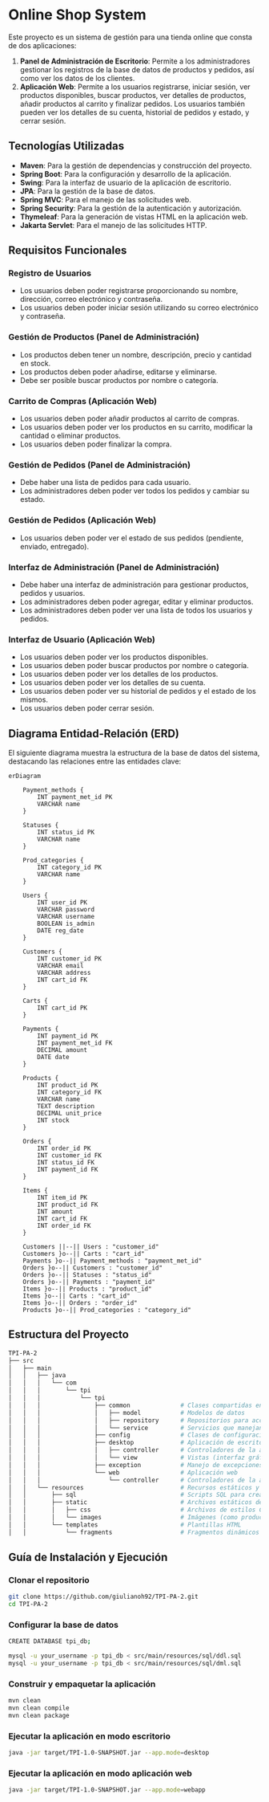 # Online Shop System

Este proyecto es un sistema de gestión para una tienda online que consta de dos aplicaciones:

1. **Panel de Administración de Escritorio**: Permite a los administradores gestionar los registros de la base de datos de productos y pedidos, así como ver los datos de los clientes.
2. **Aplicación Web**: Permite a los usuarios registrarse, iniciar sesión, ver productos disponibles, buscar productos, ver detalles de productos, añadir productos al carrito y finalizar pedidos. Los usuarios también pueden ver los detalles de su cuenta, historial de pedidos y estado, y cerrar sesión.

## Tecnologías Utilizadas

- **Maven**: Para la gestión de dependencias y construcción del proyecto.
- **Spring Boot**: Para la configuración y desarrollo de la aplicación.
- **Swing**: Para la interfaz de usuario de la aplicación de escritorio.
- **JPA**: Para la gestión de la base de datos.
- **Spring MVC**: Para el manejo de las solicitudes web.
- **Spring Security**: Para la gestión de la autenticación y autorización.
- **Thymeleaf**: Para la generación de vistas HTML en la aplicación web.
- **Jakarta Servlet**: Para el manejo de las solicitudes HTTP.

## Requisitos Funcionales

### Registro de Usuarios
- Los usuarios deben poder registrarse proporcionando su nombre, dirección, correo electrónico y contraseña.
- Los usuarios deben poder iniciar sesión utilizando su correo electrónico y contraseña.

### Gestión de Productos (Panel de Administración)
- Los productos deben tener un nombre, descripción, precio y cantidad en stock.
- Los productos deben poder añadirse, editarse y eliminarse.
- Debe ser posible buscar productos por nombre o categoría.

### Carrito de Compras (Aplicación Web)
- Los usuarios deben poder añadir productos al carrito de compras.
- Los usuarios deben poder ver los productos en su carrito, modificar la cantidad o eliminar productos.
- Los usuarios deben poder finalizar la compra.

### Gestión de Pedidos (Panel de Administración)
- Debe haber una lista de pedidos para cada usuario.
- Los administradores deben poder ver todos los pedidos y cambiar su estado.

### Gestión de Pedidos (Aplicación Web)
- Los usuarios deben poder ver el estado de sus pedidos (pendiente, enviado, entregado).

### Interfaz de Administración (Panel de Administración)
- Debe haber una interfaz de administración para gestionar productos, pedidos y usuarios.
- Los administradores deben poder agregar, editar y eliminar productos.
- Los administradores deben poder ver una lista de todos los usuarios y pedidos.

### Interfaz de Usuario (Aplicación Web)
- Los usuarios deben poder ver los productos disponibles.
- Los usuarios deben poder buscar productos por nombre o categoría.
- Los usuarios deben poder ver los detalles de los productos.
- Los usuarios deben poder ver los detalles de su cuenta.
- Los usuarios deben poder ver su historial de pedidos y el estado de los mismos.
- Los usuarios deben poder cerrar sesión.

## Diagrama Entidad-Relación (ERD)
El siguiente diagrama muestra la estructura de la base de datos del sistema, destacando las relaciones entre las entidades clave:

```mermaid
erDiagram

    Payment_methods {
        INT payment_met_id PK
        VARCHAR name
    }

    Statuses {
        INT status_id PK
        VARCHAR name
    }

    Prod_categories {
        INT category_id PK
        VARCHAR name
    }

    Users {
        INT user_id PK
        VARCHAR password
        VARCHAR username
        BOOLEAN is_admin
        DATE reg_date
    }

    Customers {
        INT customer_id PK
        VARCHAR email
        VARCHAR address
        INT cart_id FK
    }

    Carts {
        INT cart_id PK
    }

    Payments {
        INT payment_id PK
        INT payment_met_id FK
        DECIMAL amount
        DATE date
    }

    Products {
        INT product_id PK
        INT category_id FK
        VARCHAR name
        TEXT description
        DECIMAL unit_price
        INT stock
    }

    Orders {
        INT order_id PK
        INT customer_id FK
        INT status_id FK
        INT payment_id FK
    }

    Items {
        INT item_id PK
        INT product_id FK
        INT amount
        INT cart_id FK
        INT order_id FK
    }

    Customers ||--|| Users : "customer_id"
    Customers }o--|| Carts : "cart_id"
    Payments }o--|| Payment_methods : "payment_met_id"
    Orders }o--|| Customers : "customer_id"
    Orders }o--|| Statuses : "status_id"
    Orders }o--|| Payments : "payment_id"
    Items }o--|| Products : "product_id"
    Items }o--|| Carts : "cart_id"
    Items }o--|| Orders : "order_id"
    Products }o--|| Prod_categories : "category_id"
```

## Estructura del Proyecto
``` bash
TPI-PA-2
├── src
│   ├── main
│   │   ├── java
│   │   │   └── com
│   │   │       └── tpi
│   │   │           └── tpi
│   │   │               ├── common              # Clases compartidas entre las aplicaciones
│   │   │               │   ├── model           # Modelos de datos
│   │   │               │   ├── repository      # Repositorios para acceso a datos
│   │   │               │   └── service         # Servicios que manejan la lógica de negocio
│   │   │               ├── config              # Clases de configuración (Spring, etc.)
│   │   │               ├── desktop             # Aplicación de escritorio
│   │   │               │   ├── controller      # Controladores de la aplicación de escritorio
│   │   │               │   └── view            # Vistas (interfaz gráfica) de escritorio
│   │   │               ├── exception           # Manejo de excepciones
│   │   │               └── web                 # Aplicación web
│   │   │                   └── controller      # Controladores de la aplicación web
│   │   └── resources                           # Recursos estáticos y plantillas
│   │       ├── sql                             # Scripts SQL para crear el esquema y datos de prueba
│   │       ├── static                          # Archivos estáticos de la aplicación web
│   │       │   ├── css                         # Archivos de estilos CSS
│   │       │   └── images                      # Imágenes (como productos o logotipos)
│   │       └── templates                       # Plantillas HTML
│   │           └── fragments                   # Fragmentos dinámicos reutilizables en las vistas
```
## Guía de Instalación y Ejecución

### Clonar el repositorio
``` bash
git clone https://github.com/giulianoh92/TPI-PA-2.git
cd TPI-PA-2
```

### Configurar la base de datos
``` bash
CREATE DATABASE tpi_db;

mysql -u your_username -p tpi_db < src/main/resources/sql/ddl.sql
mysql -u your_username -p tpi_db < src/main/resources/sql/dml.sql
```
### Construir y empaquetar la aplicación
``` bash
mvn clean
mvn clean compile
mvn clean package
```
### Ejecutar la aplicación en modo escritorio
``` bash
java -jar target/TPI-1.0-SNAPSHOT.jar --app.mode=desktop
```
### Ejecutar la aplicación en modo aplicación web
``` bash
java -jar target/TPI-1.0-SNAPSHOT.jar --app.mode=webapp
```

